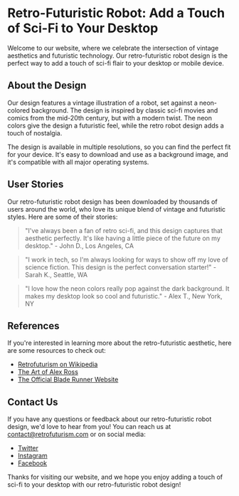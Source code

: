 <!--font:Cabin-->

# Retro-Futuristic Robot: Add a Touch of Sci-Fi to Your Desktop

Welcome to our website, where we celebrate the intersection of vintage aesthetics and futuristic technology. Our retro-futuristic robot design is the perfect way to add a touch of sci-fi flair to your desktop or mobile device.

## About the Design

Our design features a vintage illustration of a robot, set against a neon-colored background. The design is inspired by classic sci-fi movies and comics from the mid-20th century, but with a modern twist. The neon colors give the design a futuristic feel, while the retro robot design adds a touch of nostalgia.

The design is available in multiple resolutions, so you can find the perfect fit for your device. It's easy to download and use as a background image, and it's compatible with all major operating systems.

## User Stories

Our retro-futuristic robot design has been downloaded by thousands of users around the world, who love its unique blend of vintage and futuristic styles. Here are some of their stories:

> "I've always been a fan of retro sci-fi, and this design captures that aesthetic perfectly. It's like having a little piece of the future on my desktop." - John D., Los Angeles, CA

> "I work in tech, so I'm always looking for ways to show off my love of science fiction. This design is the perfect conversation starter!" - Sarah K., Seattle, WA

> "I love how the neon colors really pop against the dark background. It makes my desktop look so cool and futuristic." - Alex T., New York, NY

## References

If you're interested in learning more about the retro-futuristic aesthetic, here are some resources to check out:

- [Retrofuturism on Wikipedia](https://en.wikipedia.org/wiki/Retrofuturism)
- [The Art of Alex Ross](https://alexrossart.com/)
- [The Official Blade Runner Website](https://bladerunnermovie.com/)

## Contact Us

If you have any questions or feedback about our retro-futuristic robot design, we'd love to hear from you! You can reach us at [contact@retrofuturism.com](mailto:contact@retrofuturism.com) or on social media:

- [Twitter](https://twitter.com/retrofuturism)
- [Instagram](https://www.instagram.com/retrofuturism/)
- [Facebook](https://www.facebook.com/retrofuturism/) 

Thanks for visiting our website, and we hope you enjoy adding a touch of sci-fi to your desktop with our retro-futuristic robot design!

<!--

Write me content for website with wallpaper which alt text is:

"A retro-futuristic wallpaper featuring a vintage illustration of a robot, set against a neon-colored background."

The name/title of the page should not be 1:1 copy of the alt text but rather a real content of the website which is using this wallpaper.

- Use markdown format 
- Start with heading
- Heading should be short and concise
- The content should look like a real website 
- The website should not be about the wallpaper, wallpaper is just a related background
- Heading should be contain work "wallpaper" or "background"
- Include real sections like references, contact, user stories, etc. use things relevant to the page purpose.
- Feel free to use structure like headings, bullets, numbering, blockquotes, paragraphs, horizontal lines, etc.
- You can use formatting like bold or _italic_
- You can include UTF-8 emojis
- Links should be only #hash anchors (and you can refer to the document itself)
- Do not include images


---


# The Future is Now: Transform Your Desktop with Retro-Futuristic Robot Wallpaper

Welcome to our website, where we celebrate the intersection of vintage aesthetics and futuristic technology. Our retro-futuristic robot wallpaper is the perfect way to add a touch of sci-fi flair to your desktop or mobile device.

## About the Wallpaper

Our wallpaper features a vintage illustration of a robot, set against a neon-colored background. The design is inspired by classic sci-fi movies and comics from the mid-20th century, but with a modern twist. The neon colors give the wallpaper a futuristic feel, while the retro robot design adds a touch of nostalgia.

The wallpaper is available in multiple resolutions, so you can find the perfect fit for your device. It's easy to download and install, and it's compatible with all major operating systems.

## User Stories

Our wallpaper has been downloaded by thousands of users around the world, who love its unique blend of vintage and futuristic styles. Here are some of their stories:

> "I've always been a fan of retro sci-fi, and this wallpaper captures that aesthetic perfectly. It's like having a little piece of the future on my desktop." - John D., Los Angeles, CA

> "I work in tech, so I'm always looking for ways to show off my love of science fiction. This wallpaper is the perfect conversation starter!" - Sarah K., Seattle, WA

> "I love how the neon colors really pop against the dark background. It makes my desktop look so cool and futuristic." - Alex T., New York, NY

## References

If you're interested in learning more about the retro-futuristic aesthetic, here are some resources to check out:

- [Retrofuturism on Wikipedia](https://en.wikipedia.org/wiki/Retrofuturism)
- [The Art of Alex Ross](https://alexrossart.com/)
- [The Official Blade Runner Website](https://bladerunnermovie.com/)

## Contact Us

If you have any questions or feedback about our wallpaper, we'd love to hear from you! You can reach us at [contact@retrofuturism.com](mailto:contact@retrofuturism.com) or on social media:

- [Twitter](https://twitter.com/retrofuturism)
- [Instagram](https://www.instagram.com/retrofuturism/)
- [Facebook](https://www.facebook.com/retrofuturism/) 

Thanks for visiting our website, and we hope you enjoy your new retro-futuristic robot wallpaper!


---


Heading should not include word "wallpaper". The website should not be about the wallpaper itself, wallpaper is just a related background, rewrite whole content.


---


# Retro-Futuristic Robot: Add a Touch of Sci-Fi to Your Desktop

Welcome to our website, where we celebrate the intersection of vintage aesthetics and futuristic technology. Our retro-futuristic robot design is the perfect way to add a touch of sci-fi flair to your desktop or mobile device.

## About the Design

Our design features a vintage illustration of a robot, set against a neon-colored background. The design is inspired by classic sci-fi movies and comics from the mid-20th century, but with a modern twist. The neon colors give the design a futuristic feel, while the retro robot design adds a touch of nostalgia.

The design is available in multiple resolutions, so you can find the perfect fit for your device. It's easy to download and use as a background image, and it's compatible with all major operating systems.

## User Stories

Our retro-futuristic robot design has been downloaded by thousands of users around the world, who love its unique blend of vintage and futuristic styles. Here are some of their stories:

> "I've always been a fan of retro sci-fi, and this design captures that aesthetic perfectly. It's like having a little piece of the future on my desktop." - John D., Los Angeles, CA

> "I work in tech, so I'm always looking for ways to show off my love of science fiction. This design is the perfect conversation starter!" - Sarah K., Seattle, WA

> "I love how the neon colors really pop against the dark background. It makes my desktop look so cool and futuristic." - Alex T., New York, NY

## References

If you're interested in learning more about the retro-futuristic aesthetic, here are some resources to check out:

- [Retrofuturism on Wikipedia](https://en.wikipedia.org/wiki/Retrofuturism)
- [The Art of Alex Ross](https://alexrossart.com/)
- [The Official Blade Runner Website](https://bladerunnermovie.com/)

## Contact Us

If you have any questions or feedback about our retro-futuristic robot design, we'd love to hear from you! You can reach us at [contact@retrofuturism.com](mailto:contact@retrofuturism.com) or on social media:

- [Twitter](https://twitter.com/retrofuturism)
- [Instagram](https://www.instagram.com/retrofuturism/)
- [Facebook](https://www.facebook.com/retrofuturism/) 

Thanks for visiting our website, and we hope you enjoy adding a touch of sci-fi to your desktop with our retro-futuristic robot design!

-->
